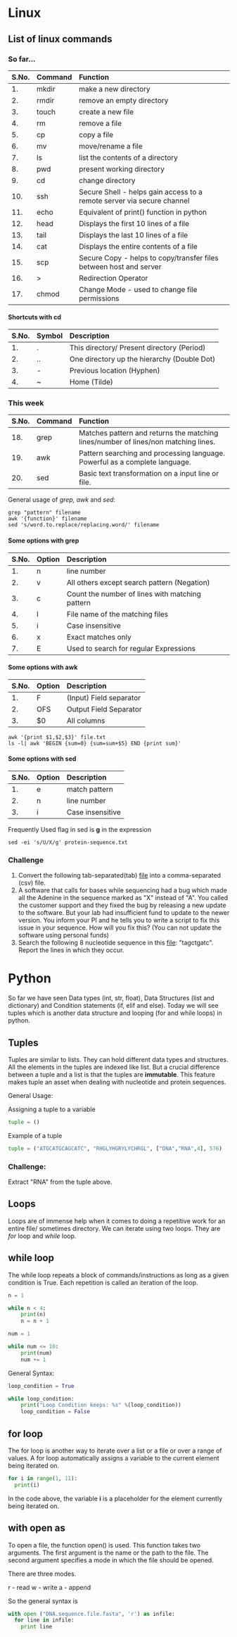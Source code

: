 # Linux  
## List of linux commands  
### So far...

| S.No. | Command | Function  
|:------|:--------|:--------------------------------------------------------------------------  
|1.     |  mkdir  |  make a new directory  
|2.     |  rmdir  |  remove an empty directory  
|3.     |  touch  |  create a new file  
|4.     |  rm     |  remove a file  
|5.     |  cp     |  copy a file  
|6.     |  mv     |  move/rename a file  
|7.     |  ls     |  list the contents of a directory  
|8.     |  pwd    |  present working directory  
|9.     |  cd     |  change directory  
|10.    |ssh      | Secure Shell - helps gain access to a remote server via secure channel  
|11.    |echo     | Equivalent of print() function in python  
|12.    |head     | Displays the first 10 lines of a file  
|13.    |tail     | Displays the last 10 lines of a file  
|14.    |cat      | Displays the entire contents of a file 
|15.    |scp      | Secure Copy - helps to copy/transfer files between host and server  
|16.    |>        | Redirection Operator  
|17.    |chmod    | Change Mode - used to change file permissions  

#### Shortcuts with cd

|S.No.| Symbol | Description
|:----|:-------|:-------------------------------------------
|1.   | .      | This directory/ Present directory (Period)
|2.   | ..     | One directory up the hierarchy (Double Dot)
|3.   | -      | Previous location (Hyphen)
|4.   | ~      | Home (Tilde)

### This week

| S.No. | Command | Function  
|:------|:--------|:--------------------------------------------------------------------------------- 
|18.    |grep     |Matches pattern and returns the matching lines/number of lines/non matching lines.
|19.    |awk      |Pattern searching and processing language. Powerful as a complete language.
|20.    |sed      |Basic text transformation on a input line or file.

General usage of *grep, awk* and *sed*:

```shell
grep "pattern" filename
awk '{function}' filename
sed 's/word.to.replace/replacing.word/' filename
```

#### Some options with grep

|S.No.| Option | Description
|:----|:-------|:-----------------------------------------------
|1.   |n       | line number
|2.   |v       | All others except search pattern (Negation)
|3.   |c       | Count the number of lines with matching pattern
|4.   |l       | File name of the matching files
|5.   |i       | Case insensitive
|6.   |x       | Exact matches only
|7.   |E       | Used to search for regular Expressions

#### Some options with awk

|S.No.| Option | Description
|:----|:-------|:-----------------------------
|1.   |F       | (Input) Field separator
|2.   |OFS     | Output Field Separator
|3.   |$0      | All columns

```shell
awk '{print $1,$2,$3}' file.txt
ls -l| awk 'BEGIN {sum=0} {sum=sum+$5} END {print sum}'
```

#### Some options with sed

|S.No.| Option | Description
|:----|:-------|:--------------------
|1.   |e       | match pattern
|2.   |n       | line number
|3.   |i       | Case insensitive

Frequently Used flag in sed is **g** in the expression

```shell
sed -ei 's/U/X/g' protein-sequence.txt
```
### Challenge

1. Convert the following tab-separated(tab) [file](./Thamnophis_Protein_table.txt) into a comma-separated (csv) file.
2. A software that calls for bases while sequencing had a bug which made all the Adenine in the sequence marked as "X" instead of "A". You called the customer support and they fixed the bug by releasing a new update to the software. But your lab had insufficient fund to update to the newer version. You inform your PI and he tells you to write a script to fix this issue in your sequence. How will you fix this? (You can not update the software using personal funds)
3. Search the following 8 nucleotide sequence in this [file](../Day3/dna.example.fasta): "tagctgatc". Report the lines in which they occur.

# Python

So far we have seen Data types (int, str, float), Data Structures (list and dictionary) and Condition statements (if, elif and else). Today we will see tuples which is another data structure and looping (for and while loops) in python.

## Tuples

Tuples are similar to lists. They can hold different data types and structures. All the elements in the tuples are indexed like list. But a crucial difference between a tuple and a list is that the tuples are **immutable**. This feature makes tuple an asset when dealing with nucleotide and protein sequences.  

General Usage:

Assigning a tuple to a variable  
```python
tuple = ()
```

Example of a tuple  

```python
tuple = ("ATGCATGCAGCATC", "RHGLYHGRYLYCHRGL", ["DNA","RNA",4], 576)
```

### Challenge:

Extract "RNA" from the tuple above.

## Loops
Loops are of immense help when it comes to doing a repetitive work for an entire file/ sometimes directory. We can iterate using two loops. They are *for* loop and *while* loop.

## while loop

The while loop repeats a block of commands/instructions as long as a given condition is True. Each repetition is called an iteration of the loop.

```python
n = 1

while n < 4:
	print(n)
	n = n + 1
```
```python
num = 1

while num <= 10:
    print(num)
    num += 1
```

General Syntax:

```python
loop_condition = True

while loop_condition:
    print("Loop Condition keeps: %s" %(loop_condition))
    loop_condition = False
```


## for loop

The for loop is another way to iterate over a list or a file or over a range of values. A for loop automatically assigns a variable to the current element being iterated on.

```python
for i in range(1, 11):
  print(i)
```

In the code above, the variable **i** is a placeholder for the element currently being iterated on.

## with open as 

To open a file, the function open() is used. This function takes two arguments. The first argument is the name or the path to the file. The second argument specifies a mode in which the file should be opened.

There are three modes.

r - read
w - write
a - append

So the general syntax is 

```python
with open ("DNA.sequence.file.fasta", 'r') as infile:
  for line in infile:
    print line
```
